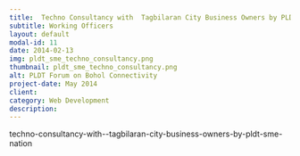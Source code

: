 ```yaml
---
title:  Techno Consultancy with  Tagbilaran City Business Owners by PLDT SME Nation
subtitle: Working Officers
layout: default
modal-id: 11
date: 2014-02-13
img: pldt_sme_techno_consultancy.png
thumbnail: pldt_sme_techno_consultancy.png
alt: PLDT Forum on Bohol Connectivity
project-date: May 2014
client: 
category: Web Development
description:
---
```


techno-consultancy-with--tagbilaran-city-business-owners-by-pldt-sme-nation

